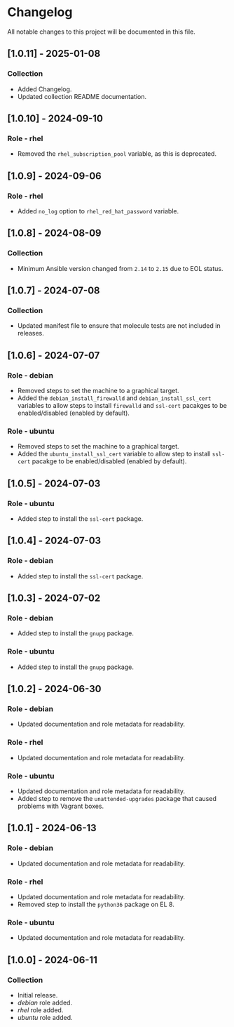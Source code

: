 # Changelog

All notable changes to this project will be documented in this file.

## [1.0.11] - 2025-01-08

### Collection

- Added Changelog.
- Updated collection README documentation.

## [1.0.10] - 2024-09-10

### Role - rhel

- Removed the `rhel_subscription_pool` variable, as this is deprecated.

## [1.0.9] - 2024-09-06

### Role - rhel

- Added `no_log` option to `rhel_red_hat_password` variable.

## [1.0.8] - 2024-08-09

### Collection

- Minimum Ansible version changed from `2.14` to `2.15` due to EOL status.

## [1.0.7] - 2024-07-08

### Collection

- Updated manifest file to ensure that molecule tests are not included in releases.

## [1.0.6] - 2024-07-07

### Role - debian

- Removed steps to set the machine to a graphical target.
- Added the `debian_install_firewalld` and `debian_install_ssl_cert` variables to allow steps to install `firewalld` and `ssl-cert` pacakges to be enabled/disabled (enabled by default).

### Role - ubuntu

- Removed steps to set the machine to a graphical target.
- Added the `ubuntu_install_ssl_cert` variable to allow step to install `ssl-cert` pacakge to be enabled/disabled (enabled by default).

## [1.0.5] - 2024-07-03

### Role - ubuntu

- Added step to install the `ssl-cert` package.

## [1.0.4] - 2024-07-03

### Role - debian

- Added step to install the `ssl-cert` package.

## [1.0.3] - 2024-07-02

### Role - debian

- Added step to install the `gnupg` package.

### Role - ubuntu

- Added step to install the `gnupg` package.

## [1.0.2] - 2024-06-30

### Role - debian

- Updated documentation and role metadata for readability.

### Role - rhel

- Updated documentation and role metadata for readability.

### Role - ubuntu

- Updated documentation and role metadata for readability.
- Added step to remove the `unattended-upgrades` package that caused problems with Vagrant boxes.

## [1.0.1] - 2024-06-13

### Role - debian

- Updated documentation and role metadata for readability.

### Role - rhel

- Updated documentation and role metadata for readability.
- Removed step to install the `python36` package on EL 8.

### Role - ubuntu

- Updated documentation and role metadata for readability.

## [1.0.0] - 2024-06-11

### Collection

- Initial release.
- *debian* role added.
- *rhel* role added.
- *ubuntu* role added.
